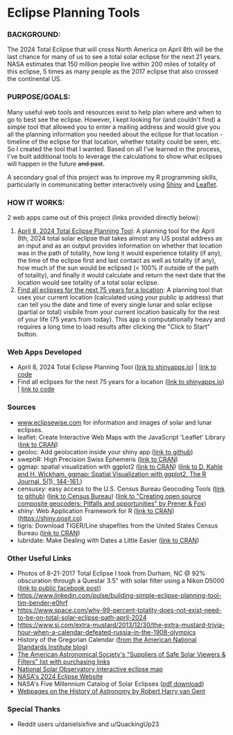 # Eclipse Planning Tools

### BACKGROUND: 
The 2024 Total Eclipse that will cross North America on April 8th will be the last chance for many of us to see a total solar eclipse for the next 21 years.  NASA estimates that 150 million people live within 200 miles of totality of this eclipse, 5 times as many people as the 2017 eclipse that also crossed the continental US.  

### PURPOSE/GOALS:
Many useful web tools and resources exist to help plan where and when to go to best see the eclipse.  However, I kept looking for (and couldn't find) a simple tool that allowed you to enter a mailing address and would give you all the planning information you needed about the eclipse for that location - timeline of the eclipse for that location, whether totality could be seen, etc.  So I created the tool that I wanted. Based on all I've learned in the process, I've built additional tools to leverage the calculations to show what eclipses will happen in the future ~~and past~~.  

A secondary goal of this project was to improve my R programming skills, particularly in communicating better interactively using [Shiny](https://shiny.posit.co/) and [Leaflet](https://leafletjs.com/). 

### HOW IT WORKS: 

2 web apps came out of this project (links provided directly below): 
1) [April 8, 2024 Total Eclipse Planning Tool](https://tim-bender.shinyapps.io/shiny_eclipse_planner/): A planning tool for the April 8th, 2024 total solar eclipse that takes almost any US postal address as an input and as an output provides information on whether that location was in the path of totality, how long it would experience totality (if any), the time of the eclipse first and last contact as well as totality (if any), how much of the sun would be eclipsed (< 100% if outside of the path of totality), and finally it would calculate and return the next date that the location would see totality of a total solar eclipse.
2) [Find all eclipses for the next 75 years for a location](https://tim-bender.shinyapps.io/shiny_all_eclipses/): A planning tool that uses your current location (calculated using your public ip address) that can tell you the date and time of every single lunar and solar eclipse (partial or total) visibile from your current location basically for the rest of your life (75 years from today).  This app is computationally heavy and requires a long time to load results after clicking the "Click to Start" button. 

### Web Apps Developed
* April 8, 2024 Total Eclipse Planning Tool ([link to shinyapps.io](https://tim-bender.shinyapps.io/shiny_eclipse_planner/)) | [link to code](https://github.com/benda18/eclipse/blob/main/shiny_eclipse_timer/app.R)
* Find all eclipses for the next 75 years for a location ([link to shinyapps.io](https://tim-bender.shinyapps.io/shiny_all_eclipses/)) | [link to code](https://github.com/benda18/eclipse/blob/main/shiny_all_eclipsesV2/app.R)
  
### Sources
* www.eclipsewise.com for information and images of solar and lunar eclipses. 
* leaflet: Create Interactive Web Maps with the JavaScript 'Leaflet' Library ([link to CRAN](https://cran.r-project.org/web/packages/leaflet/index.html))
* geoloc: Add geolocation inside your shiny app ([link to github](https://github.com/ColinFay/geoloc))
* swephR: High Precision Swiss Ephemeris ([link to CRAN](https://cran.r-project.org/package=swephR))
* ggmap: spatial visualization with ggplot2 ([link to CRAN](https://cran.r-project.org/package=ggmap)) ([link to D. Kahle and H. Wickham. ggmap: Spatial Visualization with ggplot2. The R Journal, 5(1), 144-161.](http://journal.r-project.org/archive/2013-1/kahle-wickham.pdf))
* censusxy: easy access to the U.S. Census Bureau Geocoding Tools ([link to github](https://github.com/chris-prener/censusxy)) ([link to Census Bureau](https://geocoding.geo.census.gov/geocoder/)) ([link to "Creating open source composite geocoders: Pitfalls and opportunities" by Prener & Fox](https://onlinelibrary.wiley.com/doi/abs/10.1111/tgis.12741))
* shiny: Web Application Framework for R ([link to CRAN](https://cran.r-project.org/web/packages/shiny/index.html)) (https://shiny.posit.co)
* tigris: Download TIGER/Line shapefiles from the United States Census Bureau ([link to CRAN](https://cran.r-project.org/package=tigris))
* lubridate: Make Dealing with Dates a Little Easier ([link to CRAN](https://cran.r-project.org/package=lubridate))

### Other Useful Links
* Photos of 8-21-2017 Total Eclipse I took from Durham, NC @ 92% obscuration through a Questar 3.5" with solar filter using a Nikon D5000 ([link to public facebook post](https://www.facebook.com/tim.bender.7543/posts/pfbid0b9kPrJcSrKqGLmAy3iEpcAAKDWNJimF3EehUwe1MvRNMeMyhns1wAnwTDmEjSc4Ql))
* https://www.linkedin.com/pulse/building-simple-eclipse-planning-tool-tim-bender-e0hrf
* https://www.space.com/why-99-percent-totality-does-not-exist-need-to-be-on-total-solar-eclipse-path-april-2024
* https://www.si.com/extra-mustard/2013/12/30/the-extra-mustard-trivia-hour-when-a-calendar-defeated-russia-in-the-1908-olympics
* History of the Gregorian Calendar ([from the American National Standards Institute blog](https://blog.ansi.org/2016/02/history-of-standard-gregorian-calendar/))
* [The American Astronomical Society's "Suppliers of Safe Solar Viewers & Filters" list with purchasing links](https://eclipse.aas.org/eye-safety/viewers-filters)
* [National Solar Observatory interactive eclipse map](https://nso.edu/for-public/eclipse-map-2024/)
* [NASA's 2024 Eclipse Website](https://science.nasa.gov/eclipses/future-eclipses/eclipse-2024/)
* NASA's Five Millennium Catalog of Solar Eclipses ([pdf download](http://eclipse.gsfc.nasa.gov/5MCSE/TP2009-214174.pdf))
* [Webpages on the History of Astronomy by Robert Harry van Gent](https://webspace.science.uu.nl/~gent0113/)

### Special Thanks
* Reddit users u/danielsixfive and u/QuackingUp23

